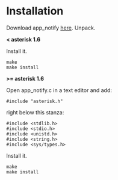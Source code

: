 # Installation #

Download app\_notify [here](http://mezzo.net/asterisk/app_notify.html). Unpack.

**< asterisk 1.6**

Install it.
```
make
make install
```
**>= asterisk 1.6**

Open app\_notify.c in a text editor and add:
```
#include "asterisk.h"
```
right below this stanza:
```
#include <stdlib.h>
#include <stdio.h>
#include <unistd.h>
#include <string.h>
#include <sys/types.h>
```
Install it.
```
make
make install
```